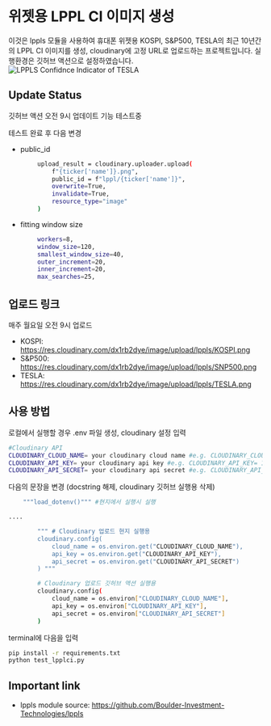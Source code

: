 # 위젯용 LPPL CI 이미지 생성

이것은 lppls 모듈을 사용하여 휴대폰 위젯용 KOSPI, S&P500, TESLA의 최근 10년간의 LPPL CI 이미지를 생성, cloudinary에 고정 URL로 업로드하는 프로젝트입니다.
실행환경은 깃허브 액션으로 설정하였습니다.
![LPPLS Confidnce Indicator of TESLA](https://res.cloudinary.com/dx1rb2dye/image/upload/lppls/TESLA.png)

## Update Status
깃허브 액션 오전 9시 업데이트 기능 테스트중

테스트 완료 후 다음 변경
 - public_id
```bash
        upload_result = cloudinary.uploader.upload(
            f"{ticker['name']}.png",
            public_id = f"lppl/{ticker['name']}",
            overwrite=True,
            invalidate=True,
            resource_type="image"
        )
```
 - fitting window size
```bash
        workers=8,
        window_size=120,
        smallest_window_size=40,
        outer_increment=20,
        inner_increment=20,
        max_searches=25,
```

## 업로드 링크
매주 월요일 오전 9시 업로드
 - KOSPI: https://res.cloudinary.com/dx1rb2dye/image/upload/lppls/KOSPI.png
 - S&P500: https://res.cloudinary.com/dx1rb2dye/image/upload/lppls/SNP500.png
 - TESLA: https://res.cloudinary.com/dx1rb2dye/image/upload/lppls/TESLA.png

## 사용 방법
로컬에서 실행할 경우 .env 파일 생성, cloudinary 설정 입력
```bash
#Cloudinary API
CLOUDINARY_CLOUD_NAME= your cloudinary cloud name #e.g. CLOUDINARY_CLOUD_NAME= aaaaaaaa
CLOUDINARY_API_KEY= your cloudinary api key #e.g. CLOUDINARY_API_KEY= 1111111
CLOUDINARY_API_SECRET= your cloudinary api secret #e.g. CLOUDINARY_API_SECRET= BBBBBBB
```

다음의 문장을 변경 (docstring 해제, cloudinary 깃허브 실행용 삭제)
```bash
    """load_dotenv()""" #현지에서 실행시 실행

....

        """ # Cloudinary 업로드 현지 실행용
        cloudinary.config(
            cloud_name = os.environ.get("CLOUDINARY_CLOUD_NAME"),
            api_key = os.environ.get("CLOUDINARY_API_KEY"),
            api_secret = os.environ.get("CLOUDINARY_API_SECRET")
        ) """

        # Cloudinary 업로드 깃허브 액션 실행용
        cloudinary.config(
            cloud_name = os.environ["CLOUDINARY_CLOUD_NAME"],
            api_key = os.environ["CLOUDINARY_API_KEY"],
            api_secret = os.environ["CLOUDINARY_API_SECRET"]
        )
```

terminal에 다음을 입력
```bash
pip install -r requirements.txt
python test_lpplci.py
```

## Important link
 - lppls module source: https://github.com/Boulder-Investment-Technologies/lppls
